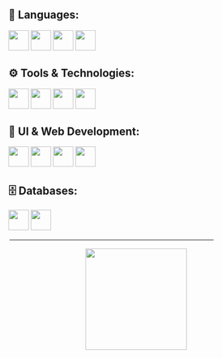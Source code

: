 <h2>📝 Languages:</h2>
<span>
  <img height="40" src="https://img.shields.io/badge/-Python-0c1017?style=for-the-badge&logo=python">
  <img height="40" src="https://img.shields.io/badge/-JavaScript-0c1017?style=for-the-badge&logo=javascript">
  <img height="40" src="https://img.shields.io/badge/-TypeScript-0c1017?style=for-the-badge&logo=typescript">
  <img height="40" src="https://img.shields.io/badge/-Bash-0c1017?style=for-the-badge&logo=gnubash">
</span>

<h2>⚙️ Tools & Technologies:</h2>
<span>
  <img height="40" src="https://img.shields.io/badge/-Linux-0c1017?style=for-the-badge&logo=linux">
  <img height="40" src="https://img.shields.io/badge/-Docker-0c1017?style=for-the-badge&logo=docker">
  <img height="40" src="https://img.shields.io/badge/-Git-0c1017?style=for-the-badge&logo=git">
  <img height="40" src="https://img.shields.io/badge/-Node.js-0c1017?style=for-the-badge&logo=node.js">
</span>

<h2>🎨 UI & Web Development:</h2>
<span>
  <img height="40" src="https://img.shields.io/badge/-React-0c1017?style=for-the-badge&logo=react">
  <img height="40" src="https://img.shields.io/badge/-TailwindCSS-0c1017?style=for-the-badge&logo=tailwindcss">
  <img height="40" src="https://img.shields.io/badge/-HTML-0c1017?style=for-the-badge&logo=html5">
  <img height="40" src="https://img.shields.io/badge/-CSS-0c1017?style=for-the-badge&logo=css3">
</span>

<h2>🗄️ Databases:</h2>
<span>
  <img height="40" src="https://img.shields.io/badge/-MySQL-0c1017?style=for-the-badge&logo=mysql">
  <img height="40" src="https://img.shields.io/badge/-SQLite-0c1017?style=for-the-badge&logo=sqlite">
</span>

<hr style="border: 2px solid #ffffff; width: 80%;">

<div align="center">
<p>
<a href="https://github.com/TheSilver1023">
  <img height="200em" src="https://github-readme-stats.vercel.app/api?username=TheSilver1023&hide_border=true&show_icons=true&title_color=E11111&icon_color=FF5733&text_color=FFFFFF&bg_color=0c1017">
</a>
</p>
</div>
